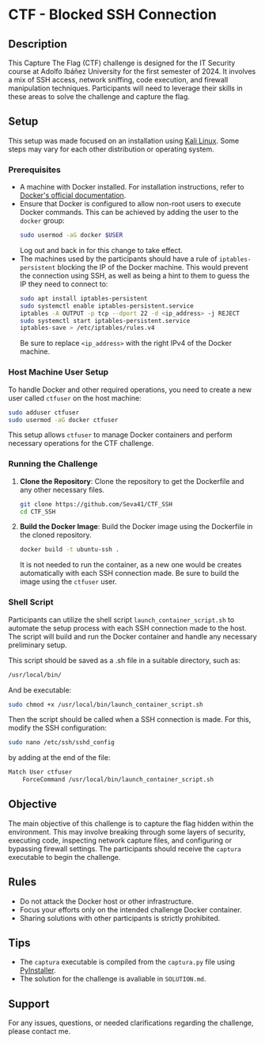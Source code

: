# CTF - Blocked SSH Connection

## Description
This Capture The Flag (CTF) challenge is designed for the IT Security course at Adolfo Ibáñez University for the first semester of 2024. It involves a mix of SSH access, network sniffing, code execution, and firewall manipulation techniques. Participants will need to leverage their skills in these areas to solve the challenge and capture the flag.

## Setup
This setup was made focused on an installation using [Kali Linux](https://www.kali.org). Some steps may vary for each other distribution or operating system.

### Prerequisites
- A machine with Docker installed. For installation instructions, refer to [Docker's official documentation](https://docs.docker.com/get-docker/).
- Ensure that Docker is configured to allow non-root users to execute Docker commands. This can be achieved by adding the user to the `docker` group:
  ```bash
  sudo usermod -aG docker $USER
  ```
  Log out and back in for this change to take effect.
- The machines used by the participants should have a rule of `iptables-persistent` blocking the IP of the Docker machine. This would prevent the connection using SSH, as well as being a hint to them to guess the IP they need to connect to:
  ```bash
  sudo apt install iptables-persistent
  sudo systemctl enable iptables-persistent.service
  iptables -A OUTPUT -p tcp --dport 22 -d <ip_address> -j REJECT
  sudo systemctl start iptables-persistent.service
  iptables-save > /etc/iptables/rules.v4
  ```
  Be sure to replace `<ip_address>` with the right IPv4 of the Docker machine.
  
### Host Machine User Setup
To handle Docker and other required operations, you need to create a new user called `ctfuser` on the host machine:
```bash
sudo adduser ctfuser
sudo usermod -aG docker ctfuser
```
This setup allows `ctfuser` to manage Docker containers and perform necessary operations for the CTF challenge.

### Running the Challenge
1. **Clone the Repository**:
   Clone the repository to get the Dockerfile and any other necessary files.
   ```bash
   git clone https://github.com/Seva41/CTF_SSH
   cd CTF_SSH
   ```

2. **Build the Docker Image**:
   Build the Docker image using the Dockerfile in the cloned repository.
   ```bash
   docker build -t ubuntu-ssh .
   ```
   It is not needed to run the container, as a new one would be creates automatically with each SSH connection made. Be sure to build the image using the `ctfuser` user.

### Shell Script
Participants can utilize the shell script `launch_container_script.sh` to automate the setup process with each SSH connection made to the host. The script will build and run the Docker container and handle any necessary preliminary setup.

This script should be saved as a .sh file in a suitable directory, such as:
```bash
/usr/local/bin/
```
And be executable:
```bash
sudo chmod +x /usr/local/bin/launch_container_script.sh
```

Then the script should be called when a SSH connection is made. For this, modify the SSH configuration:
```bash
sudo nano /etc/ssh/sshd_config
```
by adding at the end of the file:
```bash
Match User ctfuser
    ForceCommand /usr/local/bin/launch_container_script.sh
```

## Objective
The main objective of this challenge is to capture the flag hidden within the environment. This may involve breaking through some layers of security, executing code, inspecting network capture files, and configuring or bypassing firewall settings.
The participants should receive the `captura` executable to begin the challenge.

## Rules
- Do not attack the Docker host or other infrastructure.
- Focus your efforts only on the intended challenge Docker container.
- Sharing solutions with other participants is strictly prohibited.

## Tips
- The `captura` executable is compiled from the `captura.py` file using [PyInstaller](https://pyinstaller.org/en/stable/).
- The solution for the challenge is avaliable in `SOLUTION.md`.

## Support
For any issues, questions, or needed clarifications regarding the challenge, please contact me.

